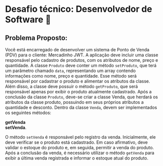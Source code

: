 # Desafio técnico: Desenvolvedor de Software 🚀

## Problema Proposto:

Você está encarregado de desenvolver um sistema de Ponto de Venda (PDV) para o
cliente: Mercadinho JWT. A aplicação deve incluir uma classe responsável pelo cadastro
de produtos, com os atributos de nome, preço e quantidade. A classe `Produto` deve
conter um método `setProduto`, que terá um parâmetro chamado `data`, representando
um array contendo informações como nome, preço e quantidade. Esse método será
responsável por cadastrar o produto e alimentar os atributos da classe. Além disso, a
classe deve possuir o método `getProduto`, que será responsável apenas por exibir o
produto atualmente cadastrado.
Após a conclusão da classe `Produto`, deve-se criar a classe Venda, que herdará os
atributos da classe produto, possuindo em seus próprios atributos a quantidade e
desconto.
Dentro da classe `Venda`, devem ser implementados os seguintes métodos:

**getVenda**
<br/>
**setVenda**.

O método `setVenda` é responsável pelo registro da venda. Inicialmente, ele deve
verificar se o produto está cadastrado. Em caso afirmativo, deve validar o estoque do
produto e, em seguida, permitir a venda do produto. Após a conclusão da venda, é
necessário utilizar o método `getVenda` para exibir a última venda registrada e informar o
estoque atual do produto.
